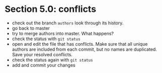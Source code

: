 # Section 5.0: conflicts

* check out the branch `authors` look through its history.
* go back to master
* try to merge authors into master. What happens?
* check the status with `git status`
* open and edit the file that has conflicts. Make sure that all unique authors are included from each commit, but no names are duplicated. Save your resolved conflicts.
* check the status again with `git status`
* add and commit your changes

